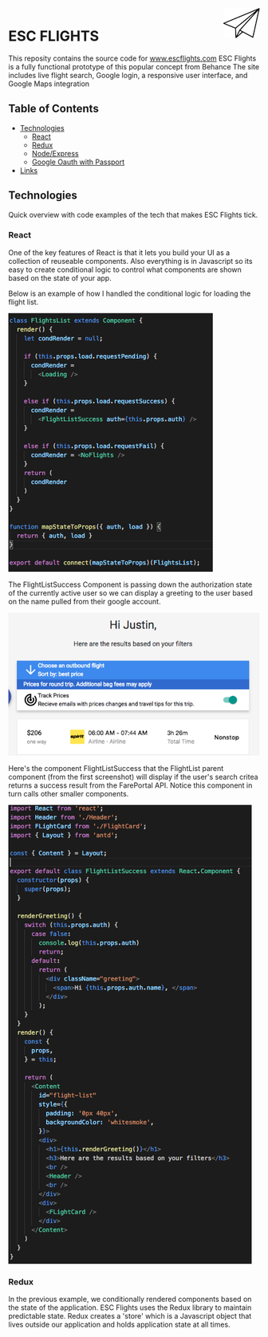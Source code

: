 <a href="http://www.escflights.com/">
  <img src="images/paper-airplane-clipart-2.png" alt="" title="Aimeos" align="right" height="60" />
</a>

ESC FLIGHTS
======================

This reposity contains the source code for www.escflights.com 
ESC Flights is a fully functional prototype of <a src="https://www.behance.net/gallery/45904083/Google-Flights-Concept">this</a> popular concept from Behance
The site includes live flight search, Google login, a responsive user interface, and Google Maps integration

## Table of Contents

- [Technologies](#technologies)
  - [React](#react)
  - [Redux](#redux)
  - [Node/Express](#node/express)
  - [Google Oauth with Passport](#oauth)
- [Links](#links)

## Technologies 

Quick overview with code examples of the tech that makes ESC Flights tick. 

### React 

One of the key features of React is that it lets you build your UI as a collection of reuseable components. Also everything is in Javascript so its easy to create conditional logic to control what components are shown based on the state of your app. 

Below is an example of how I handled the conditional logic for loading the flight list. 

![Screen Shot](/images/React_condRender.png?raw=true)

The FlightListSuccess Component is passing down the authorization state of the currently active user so we can display a greeting to the user based on the name pulled from their google account.

![Screen Shot](/images/auth_greeting.png?raw=true)

Here's the component FlightListSuccess that the FlightList parent component (from the first screenshot) will display if the user's search critea returns a success result from the FarePortal API. Notice this component in turn calls other smaller components. 

![Screen Shot](/images/flightlistsuccess.png?raw=true)

### Redux 

In the previous example, we conditionally rendered components based on the state of the application. ESC Flights uses the Redux library to maintain predictable state. Redux creates a 'store' which is a Javascript object that lives outside our application and holds application state at all times. 







